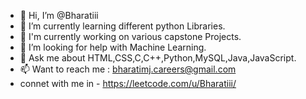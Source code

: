 - 👋 Hi, I’m @Bharatiii
- 🌱 I’m currently learning different python Libraries.
- 💞️ I'm currently working on various capstone Projects.
- 🤝 I’m looking for help with Machine Learning.
- 💬 Ask me about HTML,CSS,C,C++,Python,MySQL,Java,JavaScript.
- 📫 Want to reach me : bharatimj.careers@gmail.com
- connet with me in - https://leetcode.com/u/Bharatiii/
<!---
Bharatiii/Bharatiii is a ✨ special ✨ repository because its `README.md` (this file) appears on your GitHub profile.
You can click the Preview link to take a look at your changes.
--->
